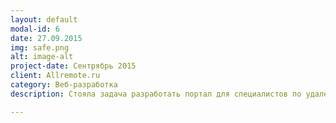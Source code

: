 ```yaml
---
layout: default
modal-id: 6
date: 27.09.2015
img: safe.png
alt: image-alt
project-date: Сентрябрь 2015
client: Allremote.ru
category: Веб-разработка
description: Стояла задача разработать портал для специалистов по удаленной работе. Компании могут оставлять заявки на свежие вакансии. Имеется каталог специалистов, желающих работать удаленно. Технологии: Meteor, MongoDB

---
```

